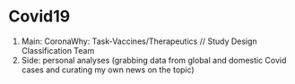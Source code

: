 # Covid19
1. Main: CoronaWhy: Task-Vaccines/Therapeutics // Study Design Classification Team
2. Side: personal analyses (grabbing data from global and domestic Covid cases and curating my own news on the topic)
